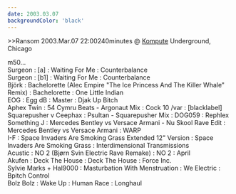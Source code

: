 ```yaml
---
date: 2003.03.07
backgroundColor: 'black'
---
```


\>>Ransom 2003.Mar.07 22:00240minutes @ [Kompute](http://www.komputemusik.com/) Underground, Chicago  














m50...  
Surgeon : \[a\] : Waiting For Me : Counterbalance  
Surgeon : \[b1\] : Waiting For Me : Counterbalance  
Björk : Bachelorette (Alec Empire "The Ice Princess And The Killer Whale" Remix) : Bachelorette : One Little Indian  
EOG : Egg dB : Master : Djak Up Bitch  
Aphex Twin : 54 Cymru Beats - Argonaut Mix : Cock 10 /var : \[blacklabel\]  
Squarepusher v Ceephax : Psultan - Squarepusher Mix : DOG059 : Rephlex  
Something J : Mercedes Bentley vs Versace Armani - Nu Skool Rave Edit : Mercedes Bentley vs Versace Armani : WARP  
I-F : Space Invaders Are Smoking Grass Extended 12" Version : Space Invaders Are Smoking Grass : Interdimensional Transmissions  
Acustic : NO 2 (Bjørn Svin Electric Rave Remake) : NO 2 : April  
Akufen : Deck The House : Deck The House : Force Inc.  
Sylvie Marks + Hal9000 : Masturbation With Menstruation : We Electric : Bpitch Control  
Bolz Bolz : Wake Up : Human Race : Longhaul